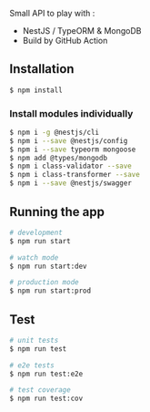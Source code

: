 Small API to play with :

- NestJS / TypeORM & MongoDB
- Build by GitHub Action

## Installation

```bash
$ npm install
```

### Install modules individually

```bash
$ npm i -g @nestjs/cli
$ npm i --save @nestjs/config
$ npm i --save typeorm mongoose
$ npm add @types/mongodb
$ npm i class-validator --save
$ npm i class-transformer --save
$ npm i --save @nestjs/swagger
```

## Running the app

```bash
# development
$ npm run start

# watch mode
$ npm run start:dev

# production mode
$ npm run start:prod
```

## Test

```bash
# unit tests
$ npm run test

# e2e tests
$ npm run test:e2e

# test coverage
$ npm run test:cov
```
